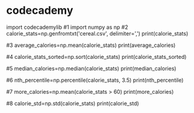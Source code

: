 # codecademy

import codecademylib
#1
import numpy as np
#2
calorie_stats=np.genfromtxt('cereal.csv', delimiter=',')
print(calorie_stats)

#3
average_calories=np.mean(calorie_stats)
print(average_calories)

#4
calorie_stats_sorted=np.sort(calorie_stats)
print(calorie_stats_sorted)

#5
median_calories=np.median(calorie_stats)
print(median_calories)

#6
nth_percentile=np.percentile(calorie_stats, 3.5)
print(nth_percentile)

#7
more_calories=np.mean(calorie_stats > 60)
print(more_calories)

#8
calorie_std=np.std(calorie_stats)
print(calorie_std)
